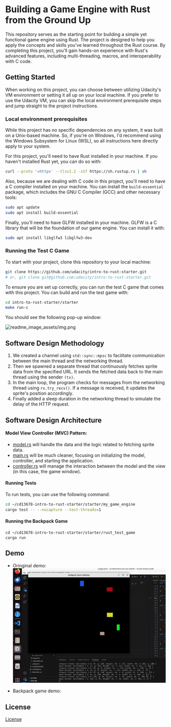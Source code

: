 # Building a Game Engine with Rust from the Ground Up

This repository serves as the starting point for building a simple yet functional game engine using Rust. The project is designed to help you apply the concepts and skills you've learned throughout the Rust course. By completing this project, you'll gain hands-on experience with Rust's advanced features, including multi-threading, macros, and interoperability with C code.

## Getting Started

When working on this project, you can choose between utilizing Udacity's VM environment or setting it all up on your local machine. If you prefer to use the Udacity VM, you can skip the local environment prerequisite steps and jump straight to the project instructions.

### Local environment prerequisites

While this project has no specific dependencies on any system, it was built on a Unix-based machine. So, if you're on Windows, I'd recommend using the Windows Subsystem for Linux (WSL), so all instructions here directly apply to your system.  

For this project, you'll need to have Rust installed in your machine. If you haven't installed Rust yet, you can do so with:

```bash
curl --proto '=https' --tlsv1.2 -sSf https://sh.rustup.rs | sh
```

Also, because we are dealing with C code in this project, you'll need to have a C compiler installed on your machine. You can install the `build-essential` package, which includes the GNU C Compiler (GCC) and other necessary tools:

```bash
sudo apt update
sudo apt install build-essential
```

Finally, you'll need to have GLFW installed in your machine. GLFW is a C library that will be the foundation of our game engine. You can install it with:

```bash
sudo apt install libglfw3 libglfw3-dev
```

### Running the Test C Game

To start with your project, clone this repository to your local machine:

```bash
git clone https://github.com/udacity/intro-to-rust-starter.git
# or, git clone git@github.com:udacity/intro-to-rust-starter.git
```

To ensure you are set up correctly, you can run the test C game that comes with this project. You can build and run the test game with:

```bash
cd intro-to-rust-starter/starter
make run-c
```

You should see the following pop-up window:

![readme_image_assets/img.png](readme_image_assets/img.png)

## Software Design Methodology
1. We created a channel using `std::sync::mpsc` to facilitate communication between the main thread and the networking thread.
2. Then we spawned a separate thread that continuously fetches sprite data from the specified URL. It sends the fetched data back to the main thread using the sender `(tx)`.
3. In the main loop, the program checks for messages from the networking thread using `rx.try_recv()`. If a message is received, it updates the sprite's position accordingly.
4. Finally added a sleep duration in the networking thread to simulate the delay of the HTTP request.

## Software Design Architecture
#### Model View Controller (MVC) Pattern:
- [model.rs](starter/rust_test_game/src/model.rs) will handle the data and the logic related to fetching sprite data.
- [main.rs](starter/rust_test_game/src/main.rs) will be much cleaner, focusing on initializing the model, controller, and starting the application.
- [controller.rs](starter/rust_test_game/src/controller.rs) will manage the interaction between the model and the view (in this case, the game window).

#### Running Tests
To run tests, you can use the following command:
```bash
cd ~/cd13678-intro-to-rust-starter/starter/my_game_engine
cargo test -- --nocapture --test-threads=1
```
#### Running the Backpack Game

```
cd ~/cd13678-intro-to-rust-starter/starter/rust_test_game  
cargo run
```  
## Demo  

- Oringinal demo:
![](readme_image_assets/demo1.gif)  

- Backpack game demo:

## License

[License](LICENSE.txt)
